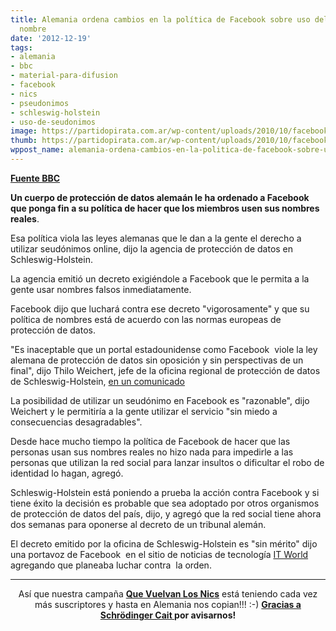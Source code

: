 ```yaml
---
title: Alemania ordena cambios en la política de Facebook sobre uso del verdadero
  nombre
date: '2012-12-19'
tags:
- alemania
- bbc
- material-para-difusion
- facebook
- nics
- pseudonimos
- schleswig-holstein
- uso-de-seudonimos
image: https://partidopirata.com.ar/wp-content/uploads/2010/10/facebook.jpg
thumb: https://partidopirata.com.ar/wp-content/uploads/2010/10/facebook.jpg
wppost_name: alemania-ordena-cambios-en-la-politica-de-facebook-sobre-uso-del-verdadero-nombre
---
```


<strong><a href="http://www.bbc.co.uk/news/technology-20766682" target="_blank">Fuente BBC</a></strong>

<strong>Un cuerpo de protección de datos alemaán le ha ordenado a Facebook que ponga fin a su política de hacer que los miembros usen sus nombres reales</strong>.

Esa política viola las leyes alemanas que le dan a la gente el derecho a utilizar seudónimos online, dijo la agencia de protección de datos en Schleswig-Holstein.

La agencia emitió un decreto exigiéndole a Facebook que le permita a la gente usar nombres falsos inmediatamente.

Facebook dijo que luchará contra ese decreto "vigorosamente" y que su política de nombres está de acuerdo con las normas europeas de protección de datos.

"Es inaceptable que un portal estadounidense como Facebook  viole la ley alemana de protección de datos sin oposición y sin perspectivas de un final", dijo Thilo Weichert, jefe de la oficina regional de protección de datos de Schleswig-Holstein, <a href="https://www.datenschutzzentrum.de/presse/20121217-facebook-real-names.htm">en un comunicado </a>

La posibilidad de utilizar un seudónimo en Facebook es "razonable", dijo Weichert y le permitiría a la gente utilizar el servicio "sin miedo a consecuencias desagradables".

Desde hace mucho tiempo la política de Facebook de hacer que las personas usan sus nombres reales no hizo nada para impedirle a las personas que utilizan la red social para lanzar insultos o dificultar el robo de identidad lo hagan, agregó.

Schleswig-Holstein está poniendo a prueba la acción contra Facebook y si tiene éxito la decisión es probable que sea adoptado por otros organismos de protección de datos del país, dijo, y agregó que la red social tiene ahora dos semanas para oponerse al decreto de un tribunal alemán.

El decreto emitido por la oficina de Schleswig-Holstein es "sin mérito" dijo una portavoz de Facebook  en el sitio de noticias de tecnología <a href="http://www.itworld.com/security/328387/german-privacy-regulator-orders-facebook-end-its-real-name-policy">IT World</a> agregando que planeaba luchar contra  la orden.

<hr />
<p style="text-align: center;">Así que nuestra campaña <strong><a href="http://nicks.partidopirata.com.ar/">Que Vuelvan Los Nics</a></strong> está teniendo cada vez más suscriptores y hasta en Alemania nos copian!!! :-)
<strong><a href="https://twitter.com/stimpyjaycat" target="_blank">Gracias a Schrödinger Cait </a> por avisarnos!</strong></p>
